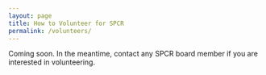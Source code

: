 ```yaml
---
layout: page
title: How to Volunteer for SPCR
permalink: /volunteers/
---
```


Coming soon. In the meantime, contact any SPCR board member if you are interested in volunteering. 
